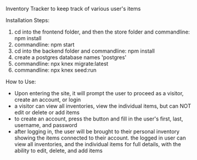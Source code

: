 Inventory Tracker to keep track of various user's items

Installation Steps:
1. cd into the frontend folder, and then the store folder and commandline: npm install
2. commandline: npm start
3. cd into the backend folder and commandline: npm install
4. create a postgres database names 'postgres'
5. commandline: npx knex migrate:latest
6. commandline: npx knex seed:run

How to Use:
- Upon entering the site, it will prompt the user to proceed as a visitor, create an account, or login
- a visitor can view all inventories, view the individual items, but can NOT edit or delete or add items
- to create an account, press the button and fill in the user's first, last, username, and password
- after logging in, the user will be brought to their personal inventory showing the items connected to their account. the logged in user can view all inventories, and the individual items for full details, with the ability to edit, delete, and add items
